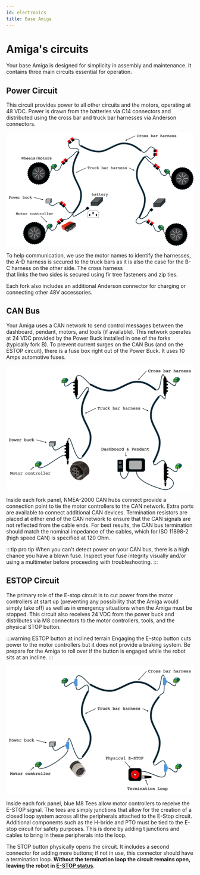 ```yaml
---
id: electronics
title: Base Amiga
---
```


# Amiga's circuits

Your base Amiga is designed for simplicity in assembly and maintenance. It contains three main
circuits essential for operation.

## Power Circuit

This circuit provides power to all other circuits and the motors, operating at 48 VDC. Power is
drawn from the batteries via C14 connectors and distributed using the cross bar and truck bar
harnesses via Anderson connectors.

![schematics of power circuit](./assets/circuit48.png)

To help communication, we use the motor names to identify the harnesses, the A-D harness is secured
to the truck bars as it is also the case for the B-C harness on the other side. The cross harness \
that links the two sides is secured using fir tree fasteners and zip ties.

Each fork also includes an additional Anderson connector for charging or connecting other 48V
accessories.

## CAN Bus

Your Amiga uses a CAN network to send control messages between the dashboard, pendant, motors, and
tools (if available). This network operates at 24 VDC provided by the Power Buck installed in one
of the forks (typically fork B). To prevent current surges on the CAN Bus (and on the ESTOP
circuit), there is a fuse box right out of the Power Buck. It uses 10 Amps automotive fuses.

![schematics of CAN Bus](./assets/can.png)

Inside each fork panel, NMEA-2000 CAN hubs connect provide a connection point to tie the motor
controllers to the CAN network. Extra ports are available to connect additional CAN devices.
Termination resistors are placed at either end of the CAN network to ensure that the CAN signals
are not reflected from the cable ends. For best results, the CAN bus termination should match the
nominal impedance of the cables, which for ISO 11898-2 (high speed CAN) is specified at 120 Ohm.

:::tip pro tip
When you can't detect power on your CAN bus, there is a high chance you have
a blown fuse. Inspect your fuse integrity visually and/or using a multimeter before proceeding with
troubleshooting.
:::

## ESTOP Circuit

The primary role of the E-stop circuit is to cut power from the motor controllers at start up
(preventing any possibility that the Amiga would simply take off) as well as in emergency
situations when the Amiga must be stopped. This circuit also receives 24 VDC from the power buck
and distributes via M8 connectors to the motor controllers, tools, and the physical STOP button.

:::warning ESTOP button at inclined terrain
Engaging the E-stop button cuts power to the motor controllers but it does not provide a braking
system. Be prepare for the Amiga to roll over if the button is engaged while the robot sits at an
incline.
:::

![schematics of E-STOP circuit](./assets/estop.png)

Inside each fork panel, blue M8 Tees allow motor controllers to receive the E-STOP signal. The tees
are simply junctions that allow for the creation of a closed loop system across all the peripherals
attached to the E-Stop circuit. Additional components such as the H-bride and PTO must be tied to
the E-stop circuit for safety purposes. This is done by adding t junctions and cables to bring in
these peripherals into the loop.

The STOP button physically opens the circuit. It includes a second
connector for adding more buttons; if not in use, this connector should have a termination loop.
**Without the termination loop the circuit remains open, leaving the robot in
[E-STOP status](../dashboard/control-states#state-descriptions)**.
